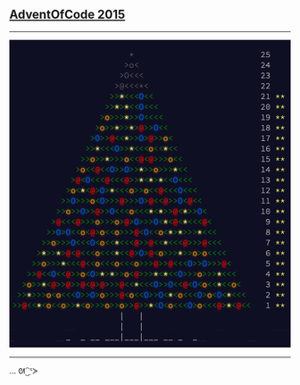 ## [AdventOfCode 2015](https://adventofcode.com/2021/)

---

![progress](https://github.com/nmcb/aoc2015/blob/main/docs/images/progress.png?raw=true)

---
... ᘛ⁐̤ᕐᐷ
